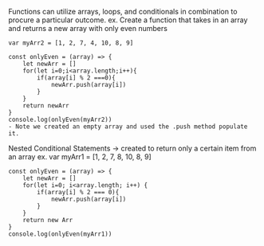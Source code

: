 Functions can utilize arrays, loops, and conditionals in combination to procure a particular outcome.
    ex. Create a function that takes in an array and returns a new array with only even numbers

    var myArr2 = [1, 2, 7, 4, 10, 8, 9]

    const onlyEven = (array) => {
        let newArr = []
        for(let i=0;i<array.length;i++){
            if(array[i] % 2 ===0){
                newArr.push(array[i])
            }
        }
        return newArr
    }
    console.log(onlyEven(myArr2))
    - Note we created an empty array and used the .push method populate it.

Nested Conditional Statements -> created to return only a certain item from an array
    ex. var myArr1 = [1, 2, 7, 8, 10, 8, 9]

    const onlyEven = (array) => {
        let newArr = []
        for(let i=0; i<array.length; i++) {
            if(array[i] % 2 === 0){
                newArr.push(array[i])
            }
        }
        return new Arr
    }
    console.log(onlyEven(myArr1))